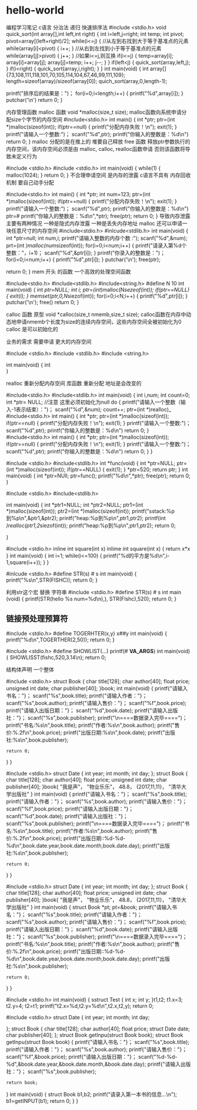 # hello-world
编程学习笔记
c语言
分治法  递归
快速排序法
#include <stdio.h>
void quick_sort(int array[],int left,int right)
{
  int i=left,j=right;
  int temp;
  int pivot;
  pivot=array[(left+right)/2];
  while(i<=j)
  {
    //从左到右找到大于等于基准点的元素
    while(array[i]<pivot)
    {
      i++;
    }
  //从右到左找到小于等于基准点的元素  
  while(array[j]>pivot)
  {
    j++;
  }
  //如果i<=j,则互换
  if(i<=j)
  {
    temp=array[i];
    array[i]=array[j];
    array[j]=temp;
    i++;
    j--;
    }
  }
  if(left<j)
  {
    quick_sort(array,left,j);
  }
  if(i<right)
  {
    quick_sort(array,i,right);
  }
}
int main(void)
{
  int array[]{73,108,111,118,101,70,105,114,104,67,46,99,111,109};
  length=sizeof(array)/sizeof(array[0]);
  quich_sort(array,0,length-1);
  
  printf("排序后的结果是：")；
  for(i=0;i<length;i++)
  {
    printf("%d",array[i]);
  }
  putchar('\n')
  return 0;
}


内存管理函数
 malloc 函数  void *malloc(size_t  size);
 malloc函数向系统申请分配size个字节的内存空间
 #include<stdio.h>
 int main()
 {
  int *ptr;
  ptr=(int *)malloc(sizeof(int));
  if(ptr==null)
  {
    printf("分配内存失败！\n");
    exit(1);
  }
  printf("请输入一个整数:")；
  scanf("%d",ptr);
  printf("你输入的整数是：%d\n")
  return 0;
 }
 malloc  分配的是在推上的  堆要自己释放
 free  函数 释放ptr参数执行的内存空间，该内存空间必须是由 malloc, calloc,  realloc函数申请 否则该函数将导致未定义行为
 
 #include <stdio.h>
 #include <stdio.h>
 int main(void)
 {
    while(1)
    {
      malloc(1024);
    }
    return 0;
 }
 不合理申请空间 是内存的泄露 c语言不具有 内存回收机制 要自己动手分配
 
  #include<stdio.h>
 int main()
 {
  int *ptr;
  int num=123;
  ptr=(int *)malloc(sizeof(int));
  if(ptr==null)
  {
    printf("分配内存失败！\n");
    exit(1);
  }
  printf("请输入一个整数:")；
  scanf("%d",ptr);
  printf("你输入的整数是：%d\n")
  ptr=&num;
  printf("你输入的整数是：%d\n",*ptr);
  free(ptr);
  return 0;
 }
 导致内存泄露  主要有两种情况  一种是隐式内存泄露   一种是丢失内存地址
 malloc 还可以申请一块任意尺寸的内存空间
 #include<stdio.h>
 #inlcude<stdlib.h>
 int main(void)
 {
  int *ptr=null;
  int num,i;
  printf("请输入整数的内存个数  :");
  scanf("%d",&num);
  prt=(int *)malloc(num*sizeof(int));
  for(i=0;i<num;i++)
  {
    printf("请录入第%d个整数："，i+1)；
    scanf("%d",&ptr[i]);
  }
  printf("你录入的整数是：")；
  for(i=0;i<num;i++)
  {
    printf("%d",ptr[i]);
  }
  putchar('\n');
  free(ptr);
  
  return 0;
 }
 mem 开头 的函数 一个高效的处理空间函数
 
 
 #include<stdio.h>
 #include<stdlib.h>
 #include<string.h>
 #define N 10
 int main(void)
 {
  int *ptr=NULL;
  int i;
  ptr=(int*)malloc(N*sezeof(int));
  if(ptr==NULL)
  {
    exit(i);
  }
  memset(ptr,0,N*siezof(int));
  for(i=0;i<N;i++)
  {
    printf("%d",ptr[i]);
  }
  putchar('\n');
  free()
  return 0;
 }
 
 
 calloc  函数 原型 void *calloc(size_t nmemb,size_t size);
 calloc函数在内存中动态地申请nmemb个长度为size的连续内存空间，这些内存空间全被初始化为0
 calloc 是可以初始化的
 
 业务的需求  需要申请 更大的内存空间
 
 #include <stdio.h>
 #include <stdlib.h>
 #include <string.h>
 
 int main(void)
 {
    int   
 }
 
 realloc  重新分配内存空间  库函数 重新分配 地址是会改变的
 
 
 #include<stdio.h>
 #include<stdlib.h>
 int main(void)
 {
    int i,num;
    int count=0;
    int *ptr= NULL;   //注意 这里必须初始化为null
    do
    {
      printf("请输入一个整数（输入-1表示结束）：")；
      scanf("%d",&num);
      count++;
      ptr=(int *)realloc)_ #include<stdio.h>
 int main()
 {
  int *ptr;
  ptr=(int *)malloc(sizeof(int));
  if(ptr==null)
  {
    printf("分配内存失败！\n");
    exit(1);
  }
  printf("请输入一个整数:")；
  scanf("%d",ptr);
  printf("你输入的整数是：%d\n")
  return 0;
 } #include<stdio.h>
 int main()
 {
  int *ptr;
  ptr=(int *)malloc(sizeof(int));
  if(ptr==null)
  {
    printf("分配内存失败！\n");
    exit(1);
  }
  printf("请输入一个整数:")；
  scanf("%d",ptr);
  printf("你输入的整数是：%d\n")
  return 0;
 }
    }
    


#include <stdio.h>
#include<stdlib.h>
int *func(void)
{
  int *ptr=NULL;
  ptr=(int *)malloc(sizeof(int));
  if(ptr==NULL)
  {
    exit(1);
  }
  *ptr=520;
  return ptr;
}
int main(void)
{
  int *ptr=NUll;
  ptr=func();
  printf("%d\n",*ptr);
  free(ptr);
  return 0;
}
    
#include <stdio.h>
#include<stdlib.h>

int main(void)
{
    int *ptr1=NULL;
    int *ptr2=NULL;
    ptr1=(int *)malloc(sizeof(int));
    ptr2=(int *)malloc(sizeof(int));
    printf("sstack:%p到%p\n",&ptr1,&ptr2);
    printf("heap:%p到%p\n",ptr1,ptr2);
    printf(int *)realloc(ptr1,2*siezof(int));
    printf("heap:%p到%p\n",ptr1,ptr2);
    return 0;
    
}
 
 

#include <stdio.h>
inline int square(int x)
inlime int square(int x)
{
  return x*x
}
int main(void)
{
  int i=1;
  while(i<=100)
  {
    printf("%d的平方是%d\n",i-1,square(i++));
  }
}


#inlcude <stdio.h>
#define STR(s) # s
int main(void)
{
  printf("%s\n",STR(FISHC));
  return 0;
}


利用str这个宏  替换 字符串
#include <stdio.h>
#define STR(s) # s
int main (void)
{
  printf(STR(hello          %s num=%d\n),), STR(FIshc),520);
  return 0;
}

##  链接预处理预算符
#include <stdio.h>
#define TOGERHTER(x,y) x##y
int main(void)
{
  printf("%d\n",TOGERTHER(2,50));
  return 0;
}

#include <stdio.h>
#define SHOWLIST(...) printf(# __VA_ARGS__)
int main(void)
{
  SHOWLISST(fishc,520,3.14\n);
  return 0;
  
  结构体声明 一个整体
  
  #include <stdio.h>
  struct Book
  {
    char title[128];
    char author[40];
    float price;
    unsigned int date;
    char publisher[40];
  }book;
  int main(void)
  {
    printf{"请输入书名："}；
    scanf("%s",book.title);
    printf{"请输入作者："}；
    scanf("%s",book.author);
    printf{"请输入售价："}；
    scanf("%f",book.price);
    printf{"请输入出版日期："}；
    scanf("%d",book.date);
    printf{"请输入出版社："}；
    scanf("%s",book.publisher);
    printf("\n====数据录入完毕====")；
    printf("书名:%s\n",book.title);
    printf("作者:%s\n",book.author);
    printf("售价:%.2f\n",book.price);
    printf("出版日期:%s\n",book.date);
    printf("出版社:%s\n",book.publisher);
   
    
    return 0;
  }
}






  #include <stdio.h>
  struct Date
  {
    int year;
    int month;
    int day;
  };
  struct Book
  {
    char title[128];
    char author[40];
    float price;
    unsigned int date;
    char publisher[40];
  }book{
    "我是声"，
    "物业乐乐"，
    48.8，
    {2017,11,11}，
    "清华大学出版社"
  }
  int main(void)
  {
    printf{"请输入书名："}；
    scanf("%s",book.title);
    printf{"请输入作者："}；
    scanf("%s",book.author);
    printf{"请输入售价："}；
    scanf("%f",book.price);
    printf{"请输入出版日期："}；
    scanf("%d",book.date);
    printf{"请输入出版社："}；
    scanf("%s",book.publisher);
    printf("\n====数据录入完毕====")；
    printf("书名:%s\n",book.title);
    printf("作者:%s\n",book.author);
    printf("售价:%.2f\n",book.price);
    printf("出版日期::%d-%d-%d\n",book.date.year,book.date.month,book.date.day);
    printf("出版社:%s\n",book.publisher);
   
    
    return 0;
  }
}



  #include <stdio.h>
  struct Date
  {
    int year;
    int month;
    int day;
  };
  struct Book
  {
    char title[128];
    char author[40];
    float price;
    unsigned int date;
    char publisher[40];
  }book{
    "我是声"，
    "物业乐乐"，
    48.8，
    {2017,11,11}，
    "清华大学出版社"
  }
  int main(void)
  {
    struct Book *pt;
    pt=&book;
    printf{"请输入书名："}；
    scanf("%s",book.title);
    printf{"请输入作者："}；
    scanf("%s",book.author);
    printf{"请输入售价："}；
    scanf("%f",book.price);
    printf{"请输入出版日期："}；
    scanf("%d",book.date);
    printf{"请输入出版社："}；
    scanf("%s",book.publisher);
    printf("\n====数据录入完毕====")；
    printf("书名:%s\n",book.title);
    printf("作者:%s\n",book.author);
    printf("售价:%.2f\n",book.price);
    printf("出版日期::%d-%d-%d\n",book.date.year,book.date.month,book.date.day);
    printf("出版社:%s\n",book.publisher);
   
    
    return 0;
  }
}


#include <stdio.h>
int main(void)
{
  sstruct Test
  {
    int x;
    int y;
  }t1,t2;
  t1.x=3;
  t2.y=4;
  t2=t1;
  printf("t2.x=%d,t2.y=%d\n",t2.x,t2,y);
  return 0;
  
  
  #include <stdio.h>
  struct Date
  {
    int year;
    int month;
    int day;
    
  };
struct Book
{
  char title[128];
  char author[40];
  float price;
  struct Date date;
  char publisher[40];
};
struct Book getInpu(struct Book book);
struct Book getInpu(struct Book book)
{
    printf{"请输入书名："}；
    scanf("%s",book.title);
    printf{"请输入作者："}；
    scanf("%s",book.author);
    printf{"请输入售价："}；
    scanf("%f",&book.price);
    printf{"请输入出版日期："}；
    scanf("%d-%d-%d",&book.date.year,&book.date.month,&book.date.day);
    printf{"请输入出版社："}；
    scanf("%s",book.publisher);
    
    return book;
}
int main(void)
{
  struct Book b1,b2;
  printf("请录入第一本书的信息...\n");
  b1=getINPUT(b1);
  return 0;
}
}
